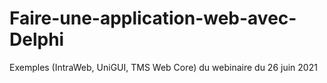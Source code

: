 # Faire-une-application-web-avec-Delphi
Exemples (IntraWeb, UniGUI, TMS Web Core) du webinaire du 26 juin 2021
